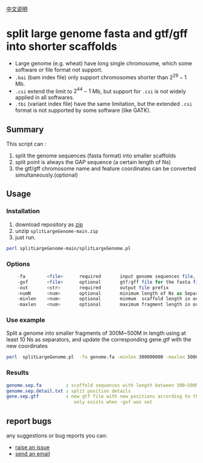 [中文说明]()

# split large genome fasta and gtf/gff into shorter scaffolds 

- Large genome (e.g. wheat) have long single chromosome, which some software or file format not support.
- `.bai` (bam index file) only support chromosomes shorter than $2^{29}-1$ Mb. 
- `.csi` extend the limit to $2^{44}-1$ Mb, but support for `.csi` is not widely applied in all softwares.
- `.tbi` (variant index file) have the same limitation, but the extended `.csi` format is not supported by some software (like GATK).

## Summary

This script can :
1. split the genome sequences (fasta format) into smaller scaffolds
2. split point is always the GAP sequence (a certain length of Ns)
3. the gtf/gff chromosome name and feature coordinates can be converted simultaneously.(optional)

## Usage


### Installation

1. download repository as [zip](https://github.com/biomarble/splitLargeGenome/archive/refs/heads/main.zip)
2. unzip `splitLargeGenome-main.zip`
3. just run.
```sh
perl splitLargeGenome-main/splitLargeGenome.pl
```

### Options
```php
    -fa        <file>      required       input genome sequences file, fasta format
    -gxf       <file>      optional       gtf/gff file for the fasta file, default not set
    -out       <str>       required       output file prefix
    -numN      <num>       optional       minimum length of Ns as Separator, default 10
    -minlen    <num>       optional       minmum  scaffold length in output, default 300000000
    -maxlen    <num>       optional       maximum fragment length in output, default 500000000
```

### Use example

Split a genome into smaller fragments of 300M~500M in length using at least 10 Ns as separators, and update the corresponding gene.gtf with the new coordinates

```sh
perl  splitLargeGenome.pl  -fa genome.fa -minlen 300000000 -maxlen 500000000 -gxf gene.gtf -out genome.sep  -numN
```
### Results

```yaml
genome.sep.fa         : scaffold sequences with length between 300~500Mb
genome.sep.detail.txt : split position details
gene.sep.gtf          : new gtf file with new positions according to the detail file
                         only exists when -gxf was set
```

## report bugs

any suggestions or bug reports you can:

- [raise an issue](https://github.com/biomarble/splitLargeGenome/issues)
-  [send an email](mailto:biomarble@163.com)
